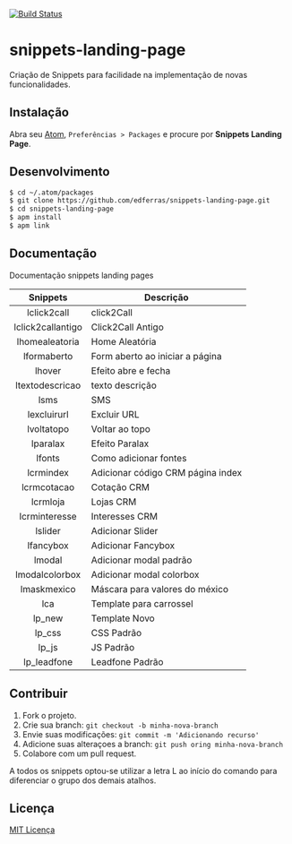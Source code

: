 [![Build Status](https://travis-ci.org/edferras/snippets-landing-page.svg)](https://travis-ci.org/edferras/snippets-landing-page)

# snippets-landing-page
Criação de Snippets para facilidade na implementação de novas funcionalidades.

## Instalação
Abra seu [Atom](http://atom.io), `Preferências > Packages` e procure por **Snippets Landing Page**.

## Desenvolvimento

```sh
$ cd ~/.atom/packages
$ git clone https://github.com/edferras/snippets-landing-page.git
$ cd snippets-landing-page
$ apm install
$ apm link
```

## Documentação
Documentação snippets landing pages

|      Snippets     	| Descrição                           	|
|:-----------------:	|-------------------------------------	|
|    lclick2call    	| click2Call                          	|
| lclick2callantigo 	| Click2Call Antigo                   	|
|   lhomealeatoria  	| Home Aleatória                      	|
|    lformaberto    	| Form aberto ao iniciar a página     	|
|       lhover      	| Efeito abre e fecha                     	|
|  ltextodescricao  	| texto descrição
|        lsms       	| SMS                                 	|
|    lexcluirurl    	| Excluir URL                         	|
|     lvoltatopo    	| Voltar ao topo                      	|
|      lparalax     	| Efeito Paralax                      	|
|       lfonts      	| Como adicionar fontes               	|
|     lcrmindex     	| Adicionar código CRM página index   	|
|    lcrmcotacao    	| Cotação CRM                         	|
|      lcrmloja     	| Lojas CRM                           	|
|      lcrminteresse  | Interesses CRM                        |
|      lslider     	  | Adicionar Slider                      |
|      lfancybox     	| Adicionar Fancybox                    |
|      lmodal     	  | Adicionar modal padrão                |
|      lmodalcolorbox | Adicionar modal colorbox              |
|      lmaskmexico    | Máscara para valores do méxico        |
|      lca     	      | Template para carrossel               |
|      lp_new         | Template Novo                         |
|      lp_css         | CSS Padrão                             |
|      lp_js          | JS Padrão                             |
|      lp_leadfone    | Leadfone Padrão                       |

## Contribuir
1. Fork o projeto.
2. Crie sua branch: `git checkout -b minha-nova-branch`
3. Envie suas modificações: `git commit -m 'Adicionando recurso'`
4. Adicione suas alteraçoes a branch: `git push oring minha-nova-branch`
5. Colabore com um pull request.

A todos os snippets optou-se utilizar a letra L ao início do comando para diferenciar o grupo dos demais atalhos.

## Licença

[MIT Licença](http://edferras.mit-license.org/)

